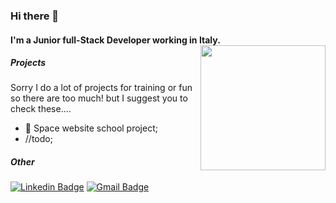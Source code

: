 ### Hi there 👋

#### I'm a Junior full-Stack Developer working in Italy.<img align='right' src='https://media.giphy.com/media/bcKmIWkUMCjVm/giphy.gif' width='200"'>

##### Projects
Sorry I do a lot of projects for training or fun so there are too much! but I suggest you to check these....
- 🌌 Space website school project;
- //todo;

##### Other 
[![Linkedin Badge](https://img.shields.io/badge/-DanielePagano-blue?style=flat-square&logo=Linkedin&logoColor=white&link=https://www.linkedin.com/in/daniele-pagano-335322212/)](https://www.linkedin.com/in/daniele-pagano-335322212/)
[![Gmail Badge](https://img.shields.io/badge/-paganodaniele226-e4405f?style=flat-square&logo=Gmail&logoColor=white&link=mailto:paganodaniele226@gmail.com)](mailto:paganodaniele226@gmail.com)

